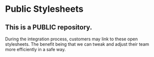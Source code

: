 # Public Stylesheets
## This is a PUBLIC repository.
During the integration process, customers may link to these open stylesheets. The benefit being that we can tweak and adjust their team more efficiently in a safe way.

